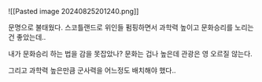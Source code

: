 ![[Pasted image 20240825201240.png]]

문명으로 불태웠다.
스코틀랜드로 위인들 펌핑하면서 과학력 높이고 문화승리를 노리는건 좋았는데..

내가 문화승리 하는 법을 감을 못잡았나? 문화는 겁나 높은데 관광은 영 오르질 않는다.

그리고 과학력 높은만큼 군사력을 어느정도 배치해야 했다.. 